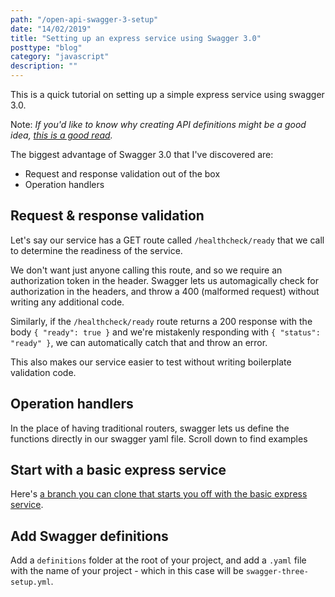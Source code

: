```yaml
---
path: "/open-api-swagger-3-setup"
date: "14/02/2019"
title: "Setting up an express service using Swagger 3.0"
posttype: "blog"
category: "javascript"
description: ""
---
```


This is a quick tutorial on setting up a simple express service using swagger 3.0. 

Note: _If you'd like to know why creating API definitions might be a good idea, [this is a good read](https://swagger.io/blog/api-development/why-you-should-create-an-api-definition/)._

The biggest advantage of Swagger 3.0 that I've discovered are:

- Request and response validation out of the box
- Operation handlers 

## Request & response validation

Let's say our service has a GET route called `/healthcheck/ready` that we call to determine the readiness of the service. 

We don't want just anyone calling this route, and so we require an authorization token in the header. Swagger lets us automagically check for authorization in the headers, and throw a 400 (malformed request) without writing any additional code. 

Similarly, if the `/healthcheck/ready` route returns a 200 response with the body `{ "ready": true }` and we're mistakenly responding with `{ "status": "ready" }`, we can automatically catch that and throw an error. 

This also makes our service easier to test without writing boilerplate validation code. 

## Operation handlers

In the place of having traditional routers, swagger lets us define the functions directly in our swagger yaml file. Scroll down to find examples

## Start with a basic express service

Here's [a branch you can clone that starts you off with the basic express service](https://github.com/nkhil/swagger-3-setup/tree/express-scaffolding).

## Add Swagger definitions

Add a `definitions` folder at the root of your project, and add a `.yaml` file with the name of your project - which in this case will be `swagger-three-setup.yml`.





